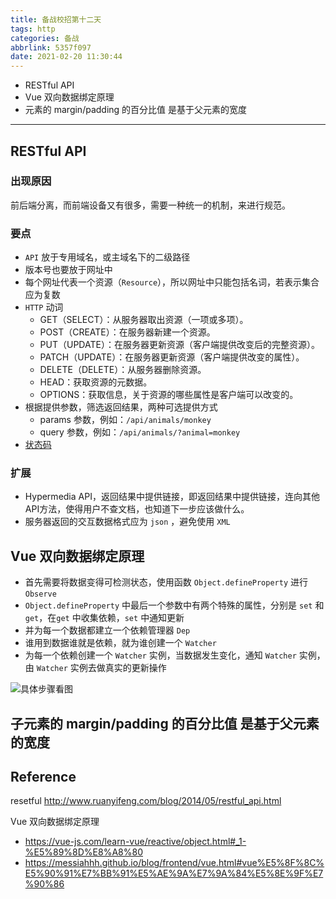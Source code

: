 ```yaml
---
title: 备战校招第十二天
tags: http
categories: 备战
abbrlink: 5357f097
date: 2021-02-20 11:30:44
---
```




- RESTful API
- Vue 双向数据绑定原理
- 元素的 margin/padding 的百分比值 是基于父元素的宽度

---

<!--more-->



## RESTful API

### 出现原因

前后端分离，而前端设备又有很多，需要一种统一的机制，来进行规范。



### 要点

- `API` 放于专用域名，或主域名下的二级路径
- 版本号也要放于网址中
- 每个网址代表一个资源（`Resource`），所以网址中只能包括名词，若表示集合应为复数
- `HTTP` 动词
  - GET（SELECT）：从服务器取出资源（一项或多项）。
  - POST（CREATE）：在服务器新建一个资源。
  - PUT（UPDATE）：在服务器更新资源（客户端提供改变后的完整资源）。
  - PATCH（UPDATE）：在服务器更新资源（客户端提供改变的属性）。
  - DELETE（DELETE）：从服务器删除资源。
  - HEAD：获取资源的元数据。
  - OPTIONS：获取信息，关于资源的哪些属性是客户端可以改变的。
- 根据提供参数，筛选返回结果，两种可选提供方式
  - params 参数，例如：`/api/animals/monkey`
  - query 参数，例如：`/api/animals/?animal=monkey`
- [状态码](https://developer.mozilla.org/zh-CN/docs/Web/HTTP/Status)



### 扩展

- Hypermedia API，返回结果中提供链接，即返回结果中提供链接，连向其他API方法，使得用户不查文档，也知道下一步应该做什么。
- 服务器返回的交互数据格式应为 `json` ，避免使用 `XML`





## Vue 双向数据绑定原理

- 首先需要将数据变得可检测状态，使用函数 `Object.defineProperty` 进行 `Observe`
- `Object.defineProperty` 中最后一个参数中有两个特殊的属性，分别是 `set` 和 `get`，在`get` 中收集依赖，`set` 中通知更新
- 并为每一个数据都建立一个依赖管理器 `Dep`
- 谁用到数据谁就是依赖，就为谁创建一个 `Watcher`
- 为每一个依赖创建一个 `Watcher` 实例，当数据发生变化，通知 `Watcher` 实例，由 `Watcher` 实例去做真实的更新操作

![具体步骤看图](https://vue-js.com/learn-vue/assets/img/3.0b99330d.jpg)



## 子元素的 margin/padding 的百分比值 是基于父元素的宽度

## Reference

resetful http://www.ruanyifeng.com/blog/2014/05/restful_api.html

Vue 双向数据绑定原理

- https://vue-js.com/learn-vue/reactive/object.html#_1-%E5%89%8D%E8%A8%80
- https://messiahhh.github.io/blog/frontend/vue.html#vue%E5%8F%8C%E5%90%91%E7%BB%91%E5%AE%9A%E7%9A%84%E5%8E%9F%E7%90%86